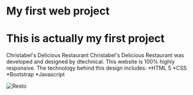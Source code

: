 # My first web project

# This is actually my first project

Christabel's Delicious Restaurant
Christabel's Delicious Restaurant was developed and designed by dtechnical.
This website is 100% highly responsive.
The technology behind this design includes:
*HTML 5
*CSS
*Bootstrap
*Javascript

![Resto](https://user-images.githubusercontent.com/107305274/209535699-73067d4a-d5cb-4750-bb38-1acb6279c6ad.png)
